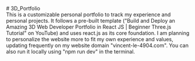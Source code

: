 #   3 D _ P o r t f o l i o <br />
<indent /> This is a customizable personal portfolio to track my experience and personal projects. It follows a pre-built template ("Build and Deploy an Amazing 3D Web Developer Portfolio in React JS | Beginner Three.js Tutorial" on YouTube) and uses react.js as its core foundation. I am planning to personalize the website more to fit my own experience and values, updating frequently on my website domain "vincent-le-4904.com". You can also run it locally using "npm run dev" in the terminal. 
 
